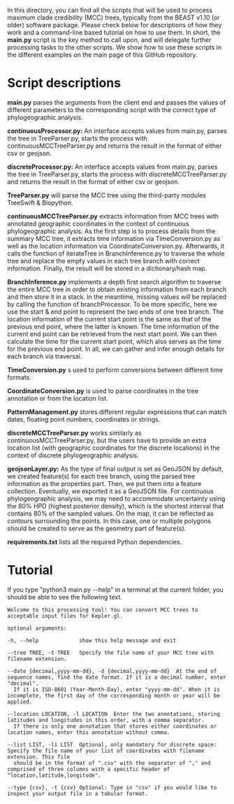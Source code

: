 In this directory, you can find all the scripts that will be used to process maximum clade credibility (MCC) trees, typically from the BEAST v1.10 (or older) software package. Please check below for descriptions of how they work and a command-line based tutorial on how to use them. In short, the **main.py** script is the key method to call upon, and will delegate further processing tasks to the other scripts. We show how to use these scripts in the different examples on the main page of this GitHub repository.

# Script descriptions

**main.py** parses the arguments from the client end and passes the values of different parameters to the corresponding script with the correct type of phylogeographic analysis.

**continuousProcessor.py:** An interface accepts values from main.py, parses the tree in TreeParser.py, starts the process with continuousMCCTreeParser.py and returns the result in the format of either csv or geojson.

**discreteProcessor.py:** An interface accepts values from main.py, parses the tree in TreeParser.py, starts the process with discreteMCCTreeParser.py and returns the result in the format of either csv or geojson.

**TreeParser.py** will parse the MCC tree using the third-party modules TreeSwift & Biopython.

**continuousMCCTreeParser.py** extracts information from MCC trees with annotated geographic coordinates in the context of continuous phylogeographic analysis. As the first step is to process details from the summary MCC tree, it extracts time information via TimeConversion.py as well as the location information via CoordinateConversion.py. Afterwards, it calls the function of iterateTree in BranchInference.py to traverse the whole tree and replace the empty values in each tree branch with correct information. Finally, the result will be stored in a dictionary/hash map.

**BranchInference.py** implements a depth first search algorithm to traverse the entire MCC tree in order to obtain existing information from each branch and then store it in a stack. In the meantime, missing values will be replaced by calling the function of branchProcessor. To be more specific, here we use the start & end point to represent the two ends of one tree branch. The location information of the current start point is the same as that of the previous end point, where the latter is known. The time information of the current end point can be retrieved from the next start point. We can then calculate the time for the current start point, which also serves as the time for the previous end point. In all, we can gather and infer enough details for each branch via traversal.

**TimeConversion.py** s used to perform conversions between different time formats.

**CoordinateConversion.py** is used to parse coordinates in the tree annotation or from the location list.

**PatternManagement.py** stores different regular expressions that can match dates, floating point numbers, coordinates or strings.

**discreteMCCTreeParser.py** works similarly as continuousMCCTreeParser.py, but the users have to provide an extra location list (with geographic coordinates for the discrete locations) in the context of discrete phylogeographic analysis.

**geojsonLayer.py:** As the type of final output is set as GeoJSON by default, we created feature(s) for each tree branch, using the parsed tree information as the properties part. Then, we put them into a feature collection. Eventually, we exported it as a GeoJSON file. For continuous phylogeographic analysis, we may need to accommodate uncertainty using the 80% HPD (highest posterior density), which is the shortest interval that contains 80% of the sampled values. On the map, it can be reflected as contours surrounding the points. In this case, one or multiple polygons should be created to serve as the geometry part of feature(s).

**requirements.txt** lists all the required Python dependencies.

# Tutorial

If you type "python3 main.py --help" in a terminal at the current folder, you should be able to see the following text.

    Welcome to this processing tool! You can convert MCC trees to acceptable input files for Kepler.gl.

    optional arguments:
    
    -h, --help             show this help message and exit
  
    --tree TREE, -t TREE   Specify the file name of your MCC tree with filename extension.
  
    --date {decimal,yyyy-mm-dd}, -d {decimal,yyyy-mm-dd}  At the end of sequence names, find the date format. If it is a decimal number, enter "decimal". 
      If it is ISO-8601 (Year-Month-Day), enter "yyyy-mm-dd". When it is incomplete, the first day of the corresponding month or year will be applied.
    
    --location LOCATION, -l LOCATION  Enter the two annotations, storing latitudes and longitudes in this order, with a comma separator.
      If there is only one annotation that stores either coordinates or location names, enter this annotation without comma.
  
    --list LIST, -li LIST  Optional, only mandatory for discrete space: Specify the file name of your list of coordinates with filename extension. This file
      should be in the format of ".csv" with the separator of "," and comprised of three columns with a specific header of "location,latitude,longitude".
  
    --type {csv}, -t {csv} Optional: Type in "csv" if you would like to inspect your output file in a tabular format.
